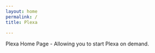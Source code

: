 ```yaml
---
layout: home
permalink: /
title: Plexa

---
```

Plexa Home Page - Allowing you to start Plexa on demand.


